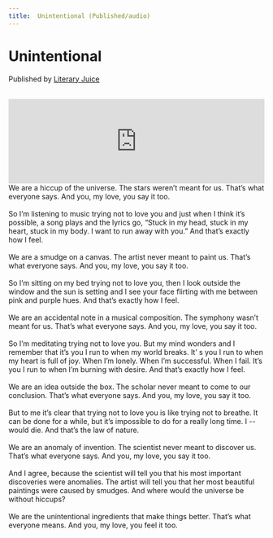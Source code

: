 ```yaml
---
title:  Unintentional (Published/audio)
---
```

#  Unintentional

Published by <a href="http://www.literaryjuice.com/">Literary Juice</a> <br/><br/>
<iframe width="100%" height="166" scrolling="no" frameborder="no" src="https://w.soundcloud.com/player/?url=https%3A//api.soundcloud.com/tracks/342321264&amp;color=%23ff5500&amp;auto_play=false&amp;hide_related=false&amp;show_comments=true&amp;show_user=true&amp;show_reposts=false"></iframe>
We are a hiccup of the universe. The stars weren’t meant for us. That’s what everyone says. And you, my love, you say it too.<br/>
<br/>
So I’m listening to music trying not to love you and just when I think it’s possible, a song plays and the lyrics go, “Stuck in my head, stuck in my heart, stuck in my body. I want to run away with you.” And that’s exactly how I feel. <br/>
<br/>
We are a smudge on a canvas. The artist never meant to paint us. That’s what everyone says. And you, my love, you say it too. <br/>
<br/>
So I’m sitting on my bed trying not to love you, then I look outside the window and the sun is setting and I see your face flirting with me between pink and purple hues. And that’s exactly how I feel. <br/>
<br/>
We are an accidental note in a musical composition. The symphony wasn’t meant for us. That’s what everyone says. And you, my love, you say it too. <br/>
<br/>
So I’m meditating trying not to love you. But my mind wonders and I remember that it’s you I run to when my world breaks. It’ s you I run to when my heart is full of joy. When I’m lonely. When I’m successful. When I fail. It’s you I run to when I’m burning with desire. And that’s exactly how I feel.<br/>
<br/>
We are an idea outside the box. The scholar never meant to come to our conclusion. That’s what everyone says. And you, my love, you say it too. <br/>
<br/>
But to me it’s clear that trying not to love you is like trying not to breathe. It can be done for a while, but it’s impossible to do for a really long time. I -- would die. And that’s the law of nature. <br/>
<br/>
We are an anomaly of invention. The scientist never meant to discover us. That’s what everyone says. And you, my love, you say it too. <br/>
<br/>
And I agree, because the scientist will tell you that his most important discoveries were anomalies. The artist will tell you that her most beautiful paintings were caused by smudges. And where would the universe be without hiccups?<br/>
<br/>
We are the unintentional ingredients that make things better. That’s what everyone means. And you, my love, you feel it too. <br/>
